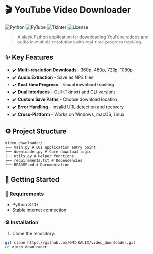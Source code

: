 # 🎬 YouTube Video Downloader

![Python](https://img.shields.io/badge/Python-3.10%2B-blue?logo=python&logoColor=white)
![PyTube](https://img.shields.io/badge/PyTube-15.0.0-red)
![Tkinter](https://img.shields.io/badge/Tkinter-GUI-orange)
![License](https://img.shields.io/badge/License-MIT-green.svg)

> A sleek Python application for downloading YouTube videos and audio in multiple resolutions with real-time progress tracking.

## ✨ Key Features
- ✔️ **Multi-resolution Downloads** - 360p, 480p, 720p, 1080p
- ✔️ **Audio Extraction** - Save as MP3 files
- ✔️ **Real-time Progress** - Visual download tracking
- ✔️ **Dual Interfaces** - GUI (Tkinter) and CLI versions
- ✔️ **Custom Save Paths** - Choose download location
- ✔️ **Error Handling** - Invalid URL detection and recovery
- ✔️ **Cross-Platform** - Works on Windows, macOS, Linux

## ⚙️ Project Structure

```
video_downloader/
├── main.py # GUI application entry point
├── downloader.py # Core download logic
├── utils.py # Helper functions
├── requirements.txt # Dependencies
└── README.md # Documentation
```

## 🚀 Getting Started

### 🔧 Requirements
- Python 3.10+
- Stable internet connection

### ⚙️ Installation
1. Clone the repository:
```bash
git clone https://github.com/OMI-KALIX/video_downloader.git
cd video_downloader
